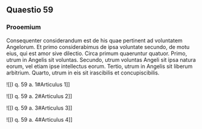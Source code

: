 ## Quaestio 59

### Prooemium

Consequenter considerandum est de his quae pertinent ad voluntatem Angelorum. Et primo considerabimus de ipsa voluntate secundo, de motu eius, qui est amor sive dilectio. Circa primum quaeruntur quatuor. Primo, utrum in Angelis sit voluntas. Secundo, utrum voluntas Angeli sit ipsa natura eorum, vel etiam ipse intellectus eorum. Tertio, utrum in Angelis sit liberum arbitrium. Quarto, utrum in eis sit irascibilis et concupiscibilis.

![[I q. 59 a. 1#Articulus 1]]

![[I q. 59 a. 2#Articulus 2]]

![[I q. 59 a. 3#Articulus 3]]

![[I q. 59 a. 4#Articulus 4]]

